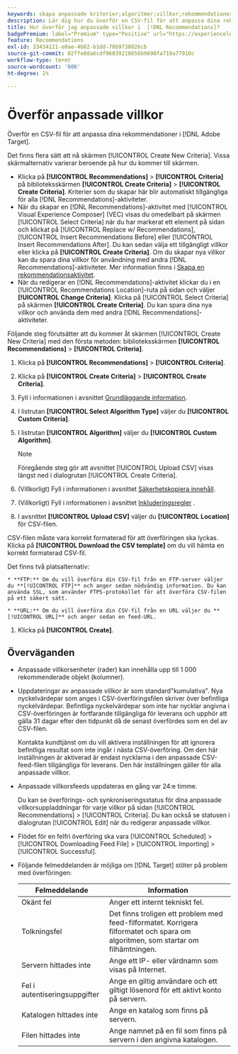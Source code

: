 ```yaml
---
keywords: skapa anpassade kriterier;algoritmer;villkor;rekommendationer villkor;csv;ftp;upload csv
description: Lär dig hur du överför en CSV-fil för att anpassa dina rekommendationer i Adobe [!DNL Target] Recommendations.
title: Hur överför jag anpassade villkor i  [!DNL Recommendations]?
badgePremium: label="Premium" type="Positive" url="https://experienceleague.adobe.com/docs/target/using/introduction/intro.html?lang=en#premium newtab=true" tooltip="Se vad som ingår i Target Premium."
feature: Recommendations
exl-id: 33434121-e0ae-4b82-b1dd-78b9738026cb
source-git-commit: 02ffe8da6cdf96039218656b9690fa719a77910c
workflow-type: tm+mt
source-wordcount: '606'
ht-degree: 1%

---
```


# Överför anpassade villkor

Överför en CSV-fil för att anpassa dina rekommendationer i [!DNL Adobe Target].

Det finns flera sätt att nå skärmen [!UICONTROL Create New Criteria]. Vissa skärmalternativ varierar beroende på hur du kommer till skärmen.

* Klicka på **[!UICONTROL Recommendations]** > **[!UICONTROL Criteria]** på biblioteksskärmen **[!UICONTROL Create Criteria]** > **[!UICONTROL Create Criteria]**. Kriterier som du skapar här blir automatiskt tillgängliga för alla [!DNL Recommendations]-aktiviteter.
* När du skapar en [!DNL Recommendations]-aktivitet med [!UICONTROL Visual Experience Composer] (VEC) visas du omedelbart på skärmen [!UICONTROL Select Criteria] när du har markerat ett element på sidan och klickat på [!UICONTROL Replace w/ Recommendations], [!UICONTROL Insert Recommendations Before] eller [!UICONTROL Insert Recommendations After]. Du kan sedan välja ett tillgängligt villkor eller klicka på **[!UICONTROL Create Criteria]**. Om du skapar nya villkor kan du spara dina villkor för användning med andra [!DNL Recommendations]-aktiviteter. Mer information finns i [Skapa en rekommendationsaktivitet](/help/main/c-recommendations/t-create-recs-activity/create-recs-activity.md).
* När du redigerar en [!DNL Recommendations]-aktivitet klickar du i en [!UICONTROL Recommendations Location]-ruta på sidan och väljer **[!UICONTROL Change Criteria]**. Klicka på [!UICONTROL Select Criteria] på skärmen **[!UICONTROL Create Criteria]**. Du kan spara dina nya villkor och använda dem med andra [!DNL Recommendations]-aktiviteter.

Följande steg förutsätter att du kommer åt skärmen [!UICONTROL Create New Criteria] med den första metoden: biblioteksskärmen **[!UICONTROL Recommendations]** > **[!UICONTROL Criteria]**.

1. Klicka på **[!UICONTROL Recommendations]** > **[!UICONTROL Criteria]**.

1. Klicka på **[!UICONTROL Create Criteria]** > **[!UICONTROL Create Criteria]**.

1. Fyll i informationen i avsnittet [Grundläggande information](/help/main/c-recommendations/c-algorithms/create-new-algorithm.md#info).

1. I listrutan **[!UICONTROL Select Algorithm Type]** väljer du **[!UICONTROL Custom Criteria]**.

1. I listrutan **[!UICONTROL Algorithm]** väljer du **[!UICONTROL Custom Algorithm]**.

   >[!NOTE]
   >
   >Föregående steg gör att avsnittet [!UICONTROL Upload CSV] visas längst ned i dialogrutan [!UICONTROL Create Criteria].

1. (Villkorligt) Fyll i informationen i avsnittet [Säkerhetskopiera innehåll](/help/main/c-recommendations/c-algorithms/create-new-algorithm.md#content).

1. (Villkorligt) Fyll i informationen i avsnittet [Inkluderingsregler](/help/main/c-recommendations/c-algorithms/create-new-algorithm.md#inclusion) .

1. I avsnittet **[!UICONTROL Upload CSV]** väljer du **[!UICONTROL Location]** för CSV-filen.

CSV-filen måste vara korrekt formaterad för att överföringen ska lyckas. Klicka på **[!UICONTROL Download the CSV template]** om du vill hämta en korrekt formaterad CSV-fil.

Det finns två platsalternativ:

    * **FTP:** Om du vill överföra din CSV-fil från en FTP-server väljer du **[!UICONTROL FTP]** och anger sedan nödvändig information. Du kan använda SSL, som använder FTPS-protokollet för att överföra CSV-filen på ett säkert sätt.
    
    * **URL:** Om du vill överföra din CSV-fil från en URL väljer du **[!UICONTROL URL]** och anger sedan en feed-URL.

1. Klicka på **[!UICONTROL Create]**.

## Överväganden

* Anpassade villkorsenheter (rader) kan innehålla upp till 1 000 rekommenderade objekt (kolumner).

* Uppdateringar av anpassade villkor är som standard&quot;kumulativa&quot;. Nya nyckelvärdepar som anges i CSV-överföringsfilen skriver över befintliga nyckelvärdepar. Befintliga nyckelvärdepar som inte har nycklar angivna i CSV-överföringen är fortfarande tillgängliga för leverans och upphör att gälla 31 dagar efter den tidpunkt då de senast överfördes som en del av CSV-filen.

  Kontakta kundtjänst om du vill aktivera inställningen för att ignorera befintliga resultat som inte ingår i nästa CSV-överföring. Om den här inställningen är aktiverad är endast nycklarna i den anpassade CSV-feed-filen tillgängliga för leverans. Den här inställningen gäller för alla anpassade villkor.

* Anpassade villkorsfeeds uppdateras en gång var 24:e timme.

  Du kan se överförings- och synkroniseringsstatus för dina anpassade villkorsuppladdningar för varje villkor på sidan [!UICONTROL Recommendations] > [!UICONTROL Criteria]. Du kan också se statusen i dialogrutan [!UICONTROL Edit] när du redigerar anpassade villkor.

* Flödet för en felfri överföring ska vara [!UICONTROL Scheduled] > [!UICONTROL Downloading Feed File] > [!UICONTROL Importing] > [!UICONTROL Successful].

* Följande felmeddelanden är möjliga om [!DNL Target] stöter på problem med överföringen:

  | Felmeddelande | Information |
  |--- |--- |
  | Okänt fel | Anger ett internt tekniskt fel. |
  | Tolkningsfel | Det finns troligen ett problem med feed-filformatet. Korrigera filformatet och spara om algoritmen, som startar om filhämtningen. |
  | Servern hittades inte | Ange ett IP- eller värdnamn som visas på Internet. |
  | Fel i autentiseringsuppgifter | Ange en giltig användare och ett giltigt lösenord för ett aktivt konto på servern. |
  | Katalogen hittades inte | Ange en katalog som finns på servern. |
  | Filen hittades inte | Ange namnet på en fil som finns på servern i den angivna katalogen. |
